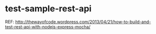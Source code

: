 test-sample-rest-api
====================

REF: 
http://thewayofcode.wordpress.com/2013/04/21/how-to-build-and-test-rest-api-with-nodejs-express-mocha/

